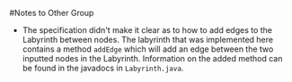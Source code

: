#Notes to Other Group

- The specification didn't make it clear as to how to add edges to the Labyrinth between nodes.
The labyrinth that was implemented here contains a method `addEdge` which will add an edge between
the two inputted nodes in the Labyrinth. Information on the added method can be found in the javadocs
in `Labyrinth.java`.

